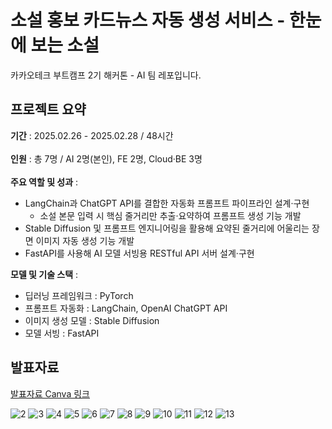 # 소설 홍보 카드뉴스 자동 생성 서비스 - 한눈에 보는 소설

카카오테크 부트캠프 2기 해커톤 - AI 팀 레포입니다.

## 프로젝트 요약
**기간** : 2025.02.26 - 2025.02.28 /  48시간 <br><br>
**인원** : 총 7명 / AI 2명(본인),  FE 2명, Cloud·BE 3명<br><br>
**주요 역할 및 성과** :
- LangChain과 ChatGPT API를 결합한 자동화 프롬프트 파이프라인 설계·구현
  - 소설 본문 입력 시 핵심 줄거리만 추출·요약하여 프롬프트 생성 기능 개발
- Stable Diffusion 및 프롬프트 엔지니어링을 활용해 요약된 줄거리에 어울리는 장면 이미지 자동 생성 기능 개발
- FastAPI를 사용해 AI 모델 서빙용 RESTful API 서버 설계·구현<br>

**모델 및 기술 스택** :
- 딥러닝 프레임워크 : PyTorch
- 프롬프트 자동화 : LangChain, OpenAI ChatGPT API
- 이미지 생성 모델 : Stable Diffusion
- 모델 서빙 : FastAPI 


## 발표자료
[발표자료 Canva 링크](https://www.canva.com/design/DAGfvsCAPC4/Ng3jxqBJ1nrAM3Dfhc8fGw/edit?ui=eyJIIjp7IkEiOnRydWV9fQ)

![2](https://github.com/user-attachments/assets/80c60e99-83f9-479b-bc74-881ab58f2b15)
![3](https://github.com/user-attachments/assets/1a31a065-9637-4f3c-a70e-2a6636596db4)
![4](https://github.com/user-attachments/assets/f7a098b8-4377-4ceb-a857-78de97fa568a)
![5](https://github.com/user-attachments/assets/04e7d954-d41d-4f05-8983-775f75c1a6f8)
![6](https://github.com/user-attachments/assets/0547a815-06b4-4373-b005-b6485a1475f2)
![7](https://github.com/user-attachments/assets/a915be0a-557c-4f68-bd8d-6aeda2feb19f)
![8](https://github.com/user-attachments/assets/4ec832d3-e3a4-40e9-b1e4-f87d757e3683)
![9](https://github.com/user-attachments/assets/ffd1b7f1-6778-438a-8e97-d51332ba8044)
![10](https://github.com/user-attachments/assets/a999f76f-175a-4360-a62c-5bb48ce86749)
![11](https://github.com/user-attachments/assets/4fd431bb-19a7-4c4d-b5e6-f088f2bc8263)
![12](https://github.com/user-attachments/assets/4d0c5dbc-0e88-484a-9aff-258299997c2e)
![13](https://github.com/user-attachments/assets/ba0c1355-d0df-40d2-8566-dc235b7db0f9)
